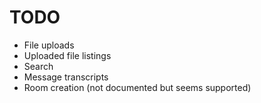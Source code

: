 TODO
====

- File uploads
- Uploaded file listings
- Search
- Message transcripts
- Room creation (not documented but seems supported)
